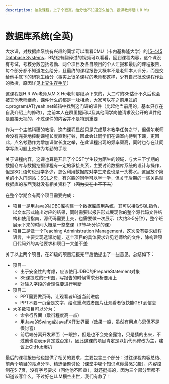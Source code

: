 ```yaml
---
description: 抽象课程，上了个寂寞，给分也不知道怎么给的，授课教师是H.R Wu
---
```


# 数据库系统(全英)

大水课，对数据库系统有兴趣的同学可以看看CMU（卡内基梅隆大学）的[15-445 Database Systems](https://15445.courses.cs.cmu.edu/)，B站也有翻译过的视频可以看看。回到课程内容，这个课没有考试，考核分数包括考勤、两个项目及各自项目的个人汇报和最后的课程报告，每个部分都不知道怎么给分，且最终的课程报告大概率不是老师本人评分，而是交给他手底下的研究生给分（事实上很多课程的老师都这样，少有自己批改课程作业的教授，原因详见[上交生存手册](https://survivesjtu.gitbook.io/survivesjtumanual/li-zhi-pian/huan-ying-lai-dao-shang-hai-jiao-tong-da-xue)）

这课程是H.R Wu老师从M.X He老师那继承下来的，大二时的SE估计不久后也会被其他老师继承，课件什么的都是一脉相承，大家可以在之前用过的c.program(AT)yeah.net邮箱中找到这门课的课件（比起他当前用的，基本只存在自我介绍上的修改），之前本人在群里提问以及其他同学向他请求没公开的课件他是直接无视的，不过课件的内容并不是特别重要

作为一个主搞科研的教授，这门课程显然只是完成基本~~教学~~任务之举，但偶尔老师会没有完美地控制课程长度直到打铃，因此会让同学们在课室内待到下课，更因此，点名考勤作为增加课堂长度之举，在此课程出现的频率颇高，同时也存在让同学写练习题上交作为考勤的手段

关于课程内容，这课也算是开启了个CST学生较为陌生的领域，与大三下学期的数据仓库与数据挖掘课程有一定的承接关系，主要讨论数据库系统的设计与操作，但是SQL语句也没学多少，怎么利用数据库对学生来说也是一头雾水。这里放个简单的小入门网站：[SQL之母](http://sqlmother.yupi.icu/#/learn)，有兴趣的同学可以学一学，但关于后期的一些关系型数据库的东西我就没有相关资料了（~~因为实在上不下去~~）

在整个学期会有两个项目需要完成：

* 项目一是用Java的JDBC库构建一个数据库应用系统，其可以接受SQL指令，以文本形式输出对应的结果，同时需要以报告形式展现你的整个源代码文件结构和使用指南，源代码需要上交，也需要做一次展示（大约3-5分钟），整个班展示下来的时间大概是一整堂课（3节45分钟的课）
* 项目二是做一个Teaching Administration Management，这次没有要求编程语言，主要实现选课功能，这个项目的具体要求详见老师给的文件，除构建项目代码外的其他要求和项目一大差不差

关于以上两个项目，在21级的项目汇报完毕后他提出了一些意见，总结如下：

* 项目一
  * 出于安全性的考虑，应该使用JDBC的PrepareStatement对象
  * SE课提过的E-R图，写报告的时候需求分析要用上
  * 对输入字段的合理性要进行判断
* 项目二
  * PPT需要做页码，让观看者知道当前进度
  * PPT不要一页全是文字，给点重点或者图片让观看者很快能GET到信息
* 大多数项目可以分为：
  * 命令行界面（敷衍程度高一点）
  * 用Java的Swing或JavaFX开发界面（效果一般，虽然有用点心思但不是很讨喜）
  * 前后端分离开发界面（一眼抄，但是也不会完全露馅，只是猜的出来，不过他也没表示肯定或否定），因此这课的项目肯定是以扒代码修改为主，建议上GitHub爆扒

最后的课程报告他也提供了相关的要求，主要包含三个部分：过往课程内容总结、前两个项目的亮点分享、精选话题讨论（课堂中哪个知识点你最感兴趣），内容控制在5-7页，没有字号要求（问他他不回😅），就还挺搞的，因为三个部分里都不知道该写什么，不过好在LLM横空出世，我们有救了！

